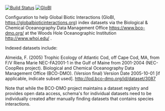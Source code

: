 [![Build Status](https://travis-ci.com/globalbioticinteractions/bco-dmo.svg)](https://travis-ci.com/globalbioticinteractions/bco-dmo) [![GloBI](http://api.globalbioticinteractions.org/interaction.svg?accordingTo=globi:globalbioticinteractions/bco-dmo)](http://globalbioticinteractions.org/?accordingTo=globi:globalbioticinteractions/bco-dmo)

Configuration to help Global Biotic Interactions (GloBI, https://globalbioticinteractions.org) index datasets via the Biological & Chemical Oceanography Data Management Office https://www.bco-dmo.org/ at the Woods Hole Oceanographic Institution http://www.whoi.edu/ . 

Indexed datasets include:

Almeida, F. (2005) Trophic Ecology of Atlantic Cod, off Cape Cod, MA, from F/V Riena Marie NEC-FA2001-1 in the Gulf of Maine from 2001-2004 (NEC-CoopRes project). Biological and Chemical Oceanography Data Management Office (BCO-DMO). (Version final) Version Date 2005-10-01 [if applicable, indicate subset used]. http://lod.bco-dmo.org/id/dataset/3087

Note that while the BCO-DMO project maintains a dataset registry and provides open data access, schema's for individual datasets need to be individually created after manually finding datasets that contains species interactions.
